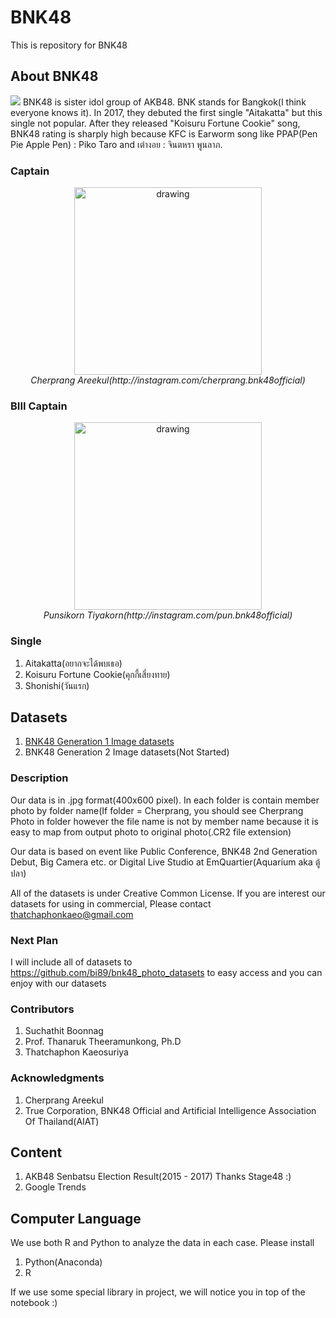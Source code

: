 # BNK48
This is repository for BNK48 

## About BNK48
![](https://github.com/tigerstat46/BNK48/blob/master/BNK48.jpg)
BNK48 is sister idol group of AKB48. BNK stands for Bangkok(I think everyone knows it). In 2017, they debuted the first single "Aitakatta" but this single not popular. After they released "Koisuru Fortune Cookie" song, BNK48 rating is sharply high because KFC is Earworm song like PPAP(Pen Pie Apple Pen) : Piko Taro and เต่างอย : จินตหรา พูนลาภ.<br>

### Captain 
<p align="center">
  <img src="https://github.com/tigerstat46/BNK48/blob/master/PhotoBNK48/IMG_5187.jpg" alt="drawing" width="300px"/> <br>
  <em>Cherprang Areekul(http://instagram.com/cherprang.bnk48official)</em>
</p>

### BIII Captain
<p align="center">
  <img src="https://github.com/tigerstat46/BNK48/blob/master/PhotoBNK48/IMG_6369.jpg" alt="drawing" width="300px"/> <br>
  <em>Punsikorn Tiyakorn(http://instagram.com/pun.bnk48official)</em>
</p>

### Single
1. Aitakatta(อยากจะได้พบเธอ)
2. Koisuru Fortune Cookie(คุกกี้เสี่ยงทาย)
3. Shonishi(วันแรก)

## Datasets 
1. [BNK48 Generation 1 Image datasets](https://github.com/tigerstat46/BNK48/tree/master/PhotoDataBNK48)
2. BNK48 Generation 2 Image datasets(Not Started)

### Description 
Our data is in .jpg format(400x600 pixel). In each folder is contain member photo by folder name(If folder = Cherprang, you should see Cherprang Photo in folder however the file name is not by member name because it is easy to map from output photo to original photo(.CR2 file extension) <br>

Our data is based on event like Public Conference, BNK48 2nd Generation Debut, Big Camera etc. or Digital Live Studio at EmQuartier(Aquarium aka ตู้ปลา) <br>

All of the datasets is under Creative Common License. If you are interest our datasets for using in commercial, Please contact 
thatchaphonkaeo@gmail.com
### Next Plan 
I will include all of datasets to https://github.com/bi89/bnk48_photo_datasets to easy access and you can enjoy with our datasets

### Contributors
1. Suchathit Boonnag
2. Prof. Thanaruk Theeramunkong, Ph.D
3. Thatchaphon Kaeosuriya
### Acknowledgments
1. Cherprang Areekul
2. True Corporation, BNK48 Official and Artificial Intelligence Association Of Thailand(AIAT)

## Content
1. AKB48 Senbatsu Election Result(2015 - 2017) Thanks Stage48 :) 
2. Google Trends

## Computer Language
We use both R and Python to analyze the data in each case. Please install 
1. Python(Anaconda)
2. R 

If we use some special library in project, we will notice you in top of the notebook :)
